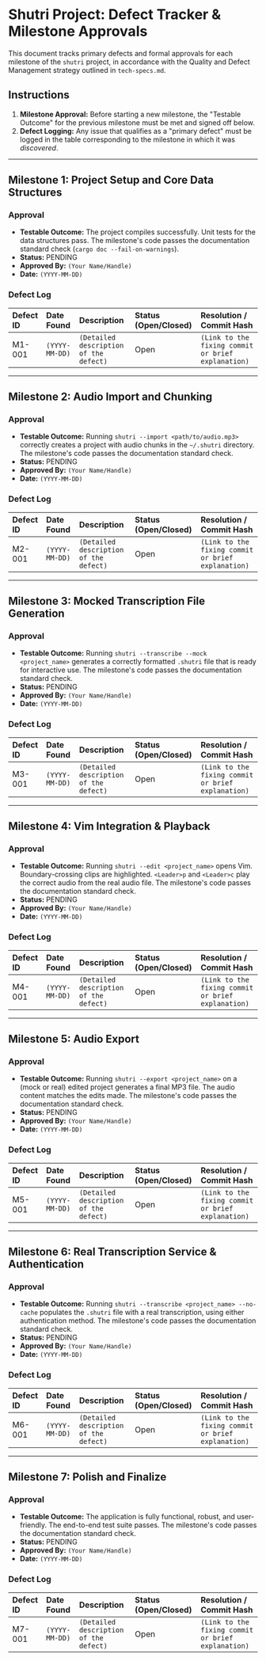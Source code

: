 # Shutri Project: Defect Tracker & Milestone Approvals

This document tracks primary defects and formal approvals for each milestone of the `shutri` project, in accordance with the Quality and Defect Management strategy outlined in `tech-specs.md`.

## Instructions

1.  **Milestone Approval:** Before starting a new milestone, the "Testable Outcome" for the previous milestone must be met and signed off below.
2.  **Defect Logging:** Any issue that qualifies as a "primary defect" must be logged in the table corresponding to the milestone in which it was *discovered*.

---

## Milestone 1: Project Setup and Core Data Structures

### Approval

*   **Testable Outcome:** The project compiles successfully. Unit tests for the data structures pass. The milestone's code passes the documentation standard check (`cargo doc --fail-on-warnings`).
*   **Status:** PENDING
*   **Approved By:** `(Your Name/Handle)`
*   **Date:** `(YYYY-MM-DD)`

### Defect Log

| Defect ID | Date Found   | Description                               | Status (Open/Closed) | Resolution / Commit Hash                               |
| :-------- | :----------- | :---------------------------------------- | :------------------- | :----------------------------------------------------- |
| M1-001    | `(YYYY-MM-DD)` | `(Detailed description of the defect)`      | Open                 | `(Link to the fixing commit or brief explanation)`       |

---

## Milestone 2: Audio Import and Chunking

### Approval

*   **Testable Outcome:** Running `shutri --import <path/to/audio.mp3>` correctly creates a project with audio chunks in the `~/.shutri` directory. The milestone's code passes the documentation standard check.
*   **Status:** PENDING
*   **Approved By:** `(Your Name/Handle)`
*   **Date:** `(YYYY-MM-DD)`

### Defect Log

| Defect ID | Date Found   | Description                               | Status (Open/Closed) | Resolution / Commit Hash                               |
| :-------- | :----------- | :---------------------------------------- | :------------------- | :----------------------------------------------------- |
| M2-001    | `(YYYY-MM-DD)` | `(Detailed description of the defect)`      | Open                 | `(Link to the fixing commit or brief explanation)`       |

---

## Milestone 3: Mocked Transcription File Generation

### Approval

*   **Testable Outcome:** Running `shutri --transcribe --mock <project_name>` generates a correctly formatted `.shutri` file that is ready for interactive use. The milestone's code passes the documentation standard check.
*   **Status:** PENDING
*   **Approved By:** `(Your Name/Handle)`
*   **Date:** `(YYYY-MM-DD)`

### Defect Log

| Defect ID | Date Found   | Description                               | Status (Open/Closed) | Resolution / Commit Hash                               |
| :-------- | :----------- | :---------------------------------------- | :------------------- | :----------------------------------------------------- |
| M3-001    | `(YYYY-MM-DD)` | `(Detailed description of the defect)`      | Open                 | `(Link to the fixing commit or brief explanation)`       |

---

## Milestone 4: Vim Integration & Playback

### Approval

*   **Testable Outcome:** Running `shutri --edit <project_name>` opens Vim. Boundary-crossing clips are highlighted. `<Leader>p` and `<Leader>c` play the correct audio from the real audio file. The milestone's code passes the documentation standard check.
*   **Status:** PENDING
*   **Approved By:** `(Your Name/Handle)`
*   **Date:** `(YYYY-MM-DD)`

### Defect Log

| Defect ID | Date Found   | Description                               | Status (Open/Closed) | Resolution / Commit Hash                               |
| :-------- | :----------- | :---------------------------------------- | :------------------- | :----------------------------------------------------- |
| M4-001    | `(YYYY-MM-DD)` | `(Detailed description of the defect)`      | Open                 | `(Link to the fixing commit or brief explanation)`       |

---

## Milestone 5: Audio Export

### Approval

*   **Testable Outcome:** Running `shutri --export <project_name>` on a (mock or real) edited project generates a final MP3 file. The audio content matches the edits made. The milestone's code passes the documentation standard check.
*   **Status:** PENDING
*   **Approved By:** `(Your Name/Handle)`
*   **Date:** `(YYYY-MM-DD)`

### Defect Log

| Defect ID | Date Found   | Description                               | Status (Open/Closed) | Resolution / Commit Hash                               |
| :-------- | :----------- | :---------------------------------------- | :------------------- | :----------------------------------------------------- |
| M5-001    | `(YYYY-MM-DD)` | `(Detailed description of the defect)`      | Open                 | `(Link to the fixing commit or brief explanation)`       |

---

## Milestone 6: Real Transcription Service & Authentication

### Approval

*   **Testable Outcome:** Running `shutri --transcribe <project_name> --no-cache` populates the `.shutri` file with a real transcription, using either authentication method. The milestone's code passes the documentation standard check.
*   **Status:** PENDING
*   **Approved By:** `(Your Name/Handle)`
*   **Date:** `(YYYY-MM-DD)`

### Defect Log

| Defect ID | Date Found   | Description                               | Status (Open/Closed) | Resolution / Commit Hash                               |
| :-------- | :----------- | :---------------------------------------- | :------------------- | :----------------------------------------------------- |
| M6-001    | `(YYYY-MM-DD)` | `(Detailed description of the defect)`      | Open                 | `(Link to the fixing commit or brief explanation)`       |

---

## Milestone 7: Polish and Finalize

### Approval

*   **Testable Outcome:** The application is fully functional, robust, and user-friendly. The end-to-end test suite passes. The milestone's code passes the documentation standard check.
*   **Status:** PENDING
*   **Approved By:** `(Your Name/Handle)`
*   **Date:** `(YYYY-MM-DD)`

### Defect Log

| Defect ID | Date Found   | Description                               | Status (Open/Closed) | Resolution / Commit Hash                               |
| :-------- | :----------- | :---------------------------------------- | :------------------- | :----------------------------------------------------- |
| M7-001    | `(YYYY-MM-DD)` | `(Detailed description of the defect)`      | Open                 | `(Link to the fixing commit or brief explanation)`       |
